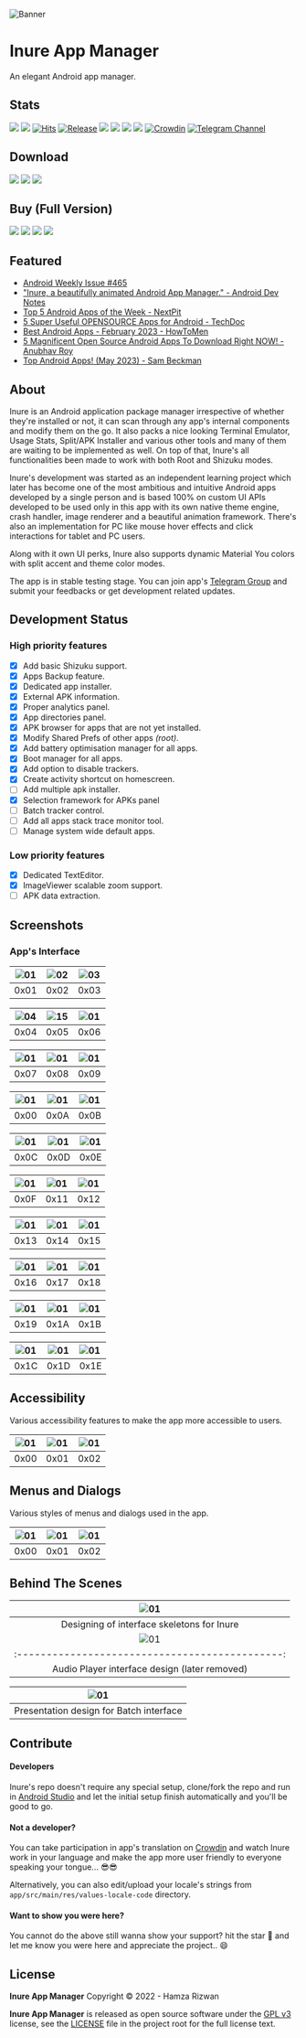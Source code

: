 ![Banner](assets/winter_banner.png)

# Inure App Manager

An elegant Android app manager.

## Stats

![](https://img.shields.io/tokei/lines/github/Hamza417/Inure?color=orange&label=Total%20Lines&logo=kotlin&logoColor=white)
[![](https://img.shields.io/github/downloads/Hamza417/inure/total?color=orange&label=Total%20Downloads%20(GitHub)&logo=github&logoColor=white)](https://tooomm.github.io/github-release-stats/?username=Hamza417&repository=Inure)
[![Hits](https://hits.seeyoufarm.com/api/count/incr/badge.svg?url=https%3A%2F%2Fgithub.com%2FHamza417%2FInure&count_bg=%239A3DC8&title_bg=%23555555&icon=tencentweibo.svg&icon_color=%23E7E7E7&title=Visitors&edge_flat=false)](https://hits.seeyoufarm.com)
[![Release](https://img.shields.io/github/v/release/Hamza417/Inure?color=52be80&label=Release)](https://github.com/Hamza417/Inure/releases)
![](https://img.shields.io/github/languages/count/Hamza417/Inure?color=white&label=Languages)
![](https://img.shields.io/github/license/Hamza417/Inure?color=red&label=License)
![](https://img.shields.io/badge/Minimum%20SDK-23%20(Marshmallow)-839192?logo=android&logoColor=white)
![](https://img.shields.io/badge/Target%20SDK-34%20(Android%2014)-566573?logo=android&logoColor=white)
[![Crowdin](https://badges.crowdin.net/inure/localized.svg)](https://crowdin.com/project/inure)
[![Telegram Channel](https://img.shields.io/badge/Telegram%20Channel-blue?logo=telegram)](https://t.me/inure_app_manager)

## Download

[![](https://img.shields.io/badge/Play%20Store-ea4335?logo=googleplay)](https://play.google.com/store/apps/details?id=app.simple.inure)
[![](https://img.shields.io/badge/GitHub%20Releases-181717?logo=github)](https://github.com/Hamza417/Inure/releases/latest)
[![](https://img.shields.io/badge/F--Droid-1976D2?logo=fdroid)](https://f-droid.org/en/packages/app.simple.inure/)

## Buy (Full Version)

[![](https://img.shields.io/badge/Full%20Unlocker%20(GumRoad)-Purchase-23a094?logo=gumroad&logoColor=white)](https://hamza417.gumroad.com/l/inure_unlocker/)
[![](https://img.shields.io/badge/Full%20Unlocker%20(Play%20Store)-Purchase-ea4335?logo=googleplay)](https://play.google.com/store/apps/details?id=app.simple.inureunlocker)
[![](https://img.shields.io/badge/Full%20Unlocker%20(GitHub%20Sponsors)-Purchase-ffffff?logo=github)](https://github.com/sponsors/Hamza417/sponsorships?sponsor=Hamza417&tier_id=262253)
[![](https://img.shields.io/badge/Full%20Unlocker%20(Ko--Fi)-Purchase-FF5E5B?logo=kofi&logoColor=white)](https://ko-fi.com/s/c1f0cb960f)

## Featured

- [Android Weekly Issue #465](https://androidweekly.net/issues/issue-465)
- ["Inure, a beautifully animated Android App Manager." - Android Dev Notes](https://twitter.com/androiddevnotes/status/1389111968670179340)
- [Top 5 Android Apps of the Week - NextPit](https://www.nextpit.com/apps-of-the-week-51-2021)
- [5 Super Useful OPENSOURCE Apps for Android - TechDoc](https://youtu.be/vlf0jEFHR74)
- [Best Android Apps - February 2023 - HowToMen](https://youtu.be/kOrnfQOz4rg?t=112)
- [5 Magnificent Open Source Android Apps To Download Right NOW! - Anubhav Roy](https://youtu.be/kvM9hGJJ2wA?t=357)
- [Top Android Apps! (May 2023) - Sam Beckman](https://youtu.be/g6pMQAFfd3Q?t=220)

## About

Inure is an Android application package manager irrespective of whether they're installed or not, it
can scan through any app's internal components and modify them on the go. It also packs a nice
looking Terminal Emulator, Usage Stats, Split/APK Installer and various other tools and many of them
are waiting to be implemented as well. On top of that, Inure's all functionalities been made to
work with both Root and Shizuku modes.

Inure's development was started as an independent learning project which later has become one of the
most ambitious and intuitive Android apps developed by a single person and is based 100% on custom
UI APIs developed to be used only in this app with its own native theme engine, crash handler, image
renderer and a beautiful animation framework. There's also an implementation for PC like mouse hover
effects and click interactions for tablet and PC users.

Along with it own UI perks, Inure also supports dynamic Material You colors with split accent and
theme color modes.

The app is in stable testing stage. You can join
app's [Telegram Group](https://t.me/inure_app_manager)
and submit your feedbacks or get development related updates.

## Development Status

### High priority features

- [x] Add basic Shizuku support.
- [x] Apps Backup feature.
- [x] Dedicated app installer.
- [x] External APK information.
- [x] Proper analytics panel.
- [x] App directories panel.
- [x] APK browser for apps that are not yet installed.
- [x] Modify Shared Prefs of other apps _(root)_.
- [x] Add battery optimisation manager for all apps.
- [x] Boot manager for all apps.
- [x] Add option to disable trackers.
- [x] Create activity shortcut on homescreen.
- [ ] Add multiple apk installer.
- [x] Selection framework for APKs panel
- [ ] Batch tracker control.
- [ ] Add all apps stack trace monitor tool.
- [ ] Manage system wide default apps.

### Low priority features

- [x] Dedicated TextEditor.
- [x] ImageViewer scalable zoom support.
- [ ] APK data extraction.

## Screenshots

### App's Interface

| ![01](fastlane/metadata/android/en-US/images/phoneScreenshots/00.png) | ![02](fastlane/metadata/android/en-US/images/phoneScreenshots/01.png) | ![03](fastlane/metadata/android/en-US/images/phoneScreenshots/04.png) | 
|:---------------------------------------------------------------------:|:---------------------------------------------------------------------:|:---------------------------------------------------------------------:|
|                                 0x01                                  |                                 0x02                                  |                                 0x03                                  |

| ![04](fastlane/metadata/android/en-US/images/phoneScreenshots/06.jpg) | ![15](fastlane/metadata/android/en-US/images/phoneScreenshots/15.png) | ![01](fastlane/metadata/android/en-US/images/phoneScreenshots/07.png) |
|:---------------------------------------------------------------------:|:---------------------------------------------------------------------:|:---------------------------------------------------------------------:|
|                                 0x04                                  |                                 0x05                                  |                                 0x06                                  |  

| ![01](fastlane/metadata/android/en-US/images/phoneScreenshots/05.png) | ![01](fastlane/metadata/android/en-US/images/phoneScreenshots/08.jpg) | ![01](fastlane/metadata/android/en-US/images/phoneScreenshots/02.jpg) |
|:---------------------------------------------------------------------:|:---------------------------------------------------------------------:|:---------------------------------------------------------------------:|
|                                 0x07                                  |                                 0x08                                  |                                 0x09                                  | 

| ![01](fastlane/metadata/android/en-US/images/phoneScreenshots/09.jpg) | ![01](fastlane/metadata/android/en-US/images/phoneScreenshots/10.png) | ![01](fastlane/metadata/android/en-US/images/phoneScreenshots/11.jpg) |
|:---------------------------------------------------------------------:|:---------------------------------------------------------------------:|:---------------------------------------------------------------------:|
|                                 0x00                                  |                                 0x0A                                  |                                 0x0B                                  |

| ![01](fastlane/metadata/android/en-US/images/phoneScreenshots/12.jpg) | ![01](fastlane/metadata/android/en-US/images/phoneScreenshots/13.png) | ![01](fastlane/metadata/android/en-US/images/phoneScreenshots/03.png) | 
|:---------------------------------------------------------------------:|:---------------------------------------------------------------------:|:---------------------------------------------------------------------:|
|                                 0x0C                                  |                                 0x0D                                  |                                 0x0E                                  |

| ![01](fastlane/metadata/android/en-US/images/phoneScreenshots/14.png) | ![01](fastlane/metadata/android/en-US/images/phoneScreenshots/16.png) | ![01](fastlane/metadata/android/en-US/images/phoneScreenshots/21.jpg) |
|:---------------------------------------------------------------------:|:---------------------------------------------------------------------:|:---------------------------------------------------------------------:|
|                                 0x0F                                  |                                 0x11                                  |                                 0x12                                  | 

| ![01](fastlane/metadata/android/en-US/images/phoneScreenshots/17.png) | ![01](fastlane/metadata/android/en-US/images/phoneScreenshots/18.png) | ![01](fastlane/metadata/android/en-US/images/phoneScreenshots/19.png) |
|:---------------------------------------------------------------------:|:---------------------------------------------------------------------:|:---------------------------------------------------------------------:|
|                                 0x13                                  |                                 0x14                                  |                                 0x15                                  | 

| ![01](fastlane/metadata/android/en-US/images/phoneScreenshots/20.png) | ![01](fastlane/metadata/android/en-US/images/phoneScreenshots/22.jpg) | ![01](fastlane/metadata/android/en-US/images/phoneScreenshots/21.png) |
|:---------------------------------------------------------------------:|:---------------------------------------------------------------------:|:---------------------------------------------------------------------:|
|                                 0x16                                  |                                 0x17                                  |                                 0x18                                  |

| ![01](fastlane/metadata/android/en-US/images/phoneScreenshots/23.png) | ![01](fastlane/metadata/android/en-US/images/phoneScreenshots/24.png) | ![01](fastlane/metadata/android/en-US/images/phoneScreenshots/25.png) |
|:---------------------------------------------------------------------:|:---------------------------------------------------------------------:|:---------------------------------------------------------------------:|
|                                 0x19                                  |                                 0x1A                                  |                                 0x1B                                  |

| ![01](fastlane/metadata/android/en-US/images/phoneScreenshots/28.png) | ![01](fastlane/metadata/android/en-US/images/phoneScreenshots/31.png) | ![01](fastlane/metadata/android/en-US/images/phoneScreenshots/35.png) |
|:---------------------------------------------------------------------:|:---------------------------------------------------------------------:|:----------------------------------------------------------------------|
|                                 0x1C                                  |                                 0x1D                                  | 0x1E                                                                  |

## Accessibility

Various accessibility features to make the app more accessible to users.

| ![01](fastlane/metadata/android/en-US/images/phoneScreenshots/27.png) | ![01](fastlane/metadata/android/en-US/images/phoneScreenshots/29.png) | ![01](fastlane/metadata/android/en-US/images/phoneScreenshots/25.png) |
|:---------------------------------------------------------------------:|:---------------------------------------------------------------------:|:---------------------------------------------------------------------:|
|                                 0x00                                  |                                 0x01                                  |                                 0x02                                  |

## Menus and Dialogs

Various styles of menus and dialogs used in the app.

| ![01](fastlane/metadata/android/en-US/images/phoneScreenshots/32.png) | ![01](fastlane/metadata/android/en-US/images/phoneScreenshots/33.png) | ![01](fastlane/metadata/android/en-US/images/phoneScreenshots/34.png) |
|:---------------------------------------------------------------------:|:---------------------------------------------------------------------:|:---------------------------------------------------------------------:|
|                                 0x00                                  |                                 0x01                                  |                                 0x02                                  |

## Behind The Scenes

|             ![01](./assets/01.jpg)              |
|:-----------------------------------------------:|
|   Designing of interface skeletons for Inure    | 
|        ![01](./assets/inure_music.png)        |
|:---------------------------------------------:|
| Audio Player interface design (later removed) |

|     ![01](./assets/inure_batch.png)     |
|:---------------------------------------:|
| Presentation design for Batch interface |

## Contribute

#### Developers

Inure's repo doesn't require any special setup, clone/fork the repo and run
in [Android Studio](https://developer.android.com/studio) and let the initial
setup finish automatically and you'll be good to go.

#### Not a developer?

You can take participation in app's translation on [Crowdin](https://crowdin.com/project/inure)
and watch Inure work in your language and make the app more user friendly to
everyone speaking your tongue... 😎😎

Alternatively, you can also edit/upload your locale's strings
from `app/src/main/res/values-locale-code` directory.

#### Want to show you were here?

You cannot do the above still wanna show your support? hit the star 🌟 and let me know you were here
and appreciate the project.. 😄

## License

**Inure App Manager** Copyright © 2022 - Hamza Rizwan

**Inure App Manager** is released as open source software under
the [GPL v3](https://opensource.org/licenses/gpl-3.0.html)
license, see the [LICENSE](./LICENSE) file in the project root for the full license text.
